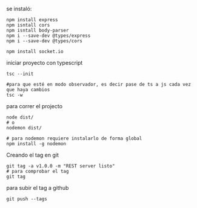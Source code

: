 se instaló:

```
npm install express
npm isntall cors
npm isntall body-parser
npm i --save-dev @types/express
npm i --save-dev @types/cors

npm install socket.io
```

iniciar proyecto con typescript

```
tsc --init

#para que esté en modo observador, es decir pase de ts a js cada vez que haya cambios
tsc -w
```

para correr el projecto
```
node dist/
# o
nodemon dist/

# para nodemon requiere instalarlo de forma global 
npm install -g nodemon
```

Creando el tag en git

```
git tag -a v1.0.0 -m "REST server listo"
# para comprobar el tag
git tag
```

para subir el tag a github

```
git push --tags
```
